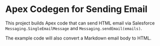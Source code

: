 # Apex Codegen for Sending Email

This project builds Apex code that can send HTML email via Salesforce `Messaging.SingleEmailMessage` and `Messaging.sendEmail(emails)`.

The example code will also convert a Markdown email body to HTML.